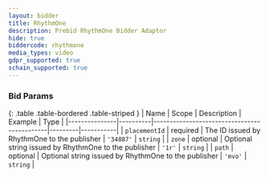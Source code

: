 ```yaml
---
layout: bidder
title: RhythmOne
description: Prebid RhythmOne Bidder Adaptor
hide: true
biddercode: rhythmone
media_types: video
gdpr_supported: true
schain_supported: true
---
```




### Bid Params

{: .table .table-bordered .table-striped }
| Name          | Scope    | Description                                 | Example | Type      |
|---------------|----------|---------------------------------------------|---------|-----------|
| `placementId` | required | The ID issued by RhythmOne to the publisher | `'34887'` | `string`  |
| `zone` | optional | Optional string issued by RhythmOne to the publisher | `'1r'` | `string` |
| `path` | optional | Optional string issued by RhythmOne to the publisher | `'mvo'` | `string` |

